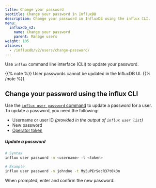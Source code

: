 ```yaml
---
title: Change your password
seotitle: Change your password in InfluxDB
description: Change your password in InfluxDB using the influx CLI.
menu:
  influxdb_v2:
    name: Change your password
    parent: Manage users
weight: 105
aliases:
  - /influxdb/v2/users/change-password/
---
```


Use `influx` command line interface (CLI) to update your password.

{{% note %}}
User passwords cannot be updated in the InfluxDB UI.
{{% /note %}}

## Change your password using the influx CLI

Use the [`influx user password` command](/influxdb/v2/reference/cli/influx/user/password)
to update a password for a user. To update a password, you need the following:

- Username or user ID _(provided in the output of `influx user list`)_
- New password
- [Operator token](/influxdb/v2/admin/tokens/#operator-token)

##### Update a password
```sh
# Syntax
influx user password -n <username> -t <token>

# Example
influx user password -n johndoe -t My5uPErSecR37t0k3n
```

When prompted, enter and confirm the new password.
